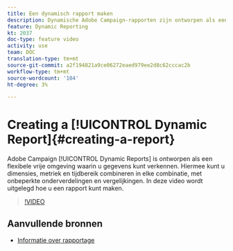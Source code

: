 ```yaml
---
title: Een dynamisch rapport maken
description: Dynamische Adobe Campaign-rapporten zijn ontworpen als een flexibele vrije omgeving waarin u gegevens kunt verkennen. Hiermee kunt u dimensies, metriek en tijdbereik combineren in elke combinatie, met onbeperkte onderverdelingen en vergelijkingen. In deze video wordt uitgelegd hoe u een rapport kunt maken.
feature: Dynamic Reporting
kt: 2037
doc-type: feature video
activity: use
team: DOC
translation-type: tm+mt
source-git-commit: a2f194821a9ce06272eaed979ee2d8c62cccac2b
workflow-type: tm+mt
source-wordcount: '104'
ht-degree: 3%

---
```



# Creating a [!UICONTROL Dynamic Report]{#creating-a-report}

Adobe Campaign [!UICONTROL Dynamic Reports] is ontworpen als een flexibele vrije omgeving waarin u gegevens kunt verkennen. Hiermee kunt u dimensies, metriek en tijdbereik combineren in elke combinatie, met onbeperkte onderverdelingen en vergelijkingen. In deze video wordt uitgelegd hoe u een rapport kunt maken.

>[!VIDEO](https://video.tv.adobe.com/v/25264/?quality=12)

## Aanvullende bronnen

* [Informatie over rapportage](https://docs.adobe.com/content/help/en/campaign-standard/using/reporting/about-reporting/about-dynamic-reports.html)
